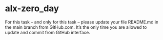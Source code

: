 # alx-zero_day
For this task – and only for this task – please update your file README.md in the main branch from GitHub.com. It’s the only time you are allowed to update and commit from GitHub interface.
